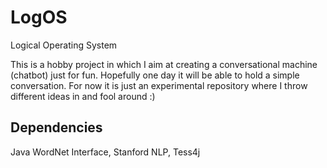 # LogOS
Logical Operating System

This is a hobby project in which I aim at creating a conversational machine (chatbot) just for fun. Hopefully one day it will be able to hold a simple
conversation. For now it is just an experimental repository where I throw different ideas in and fool around :)

## Dependencies

Java WordNet Interface, Stanford NLP, Tess4j
